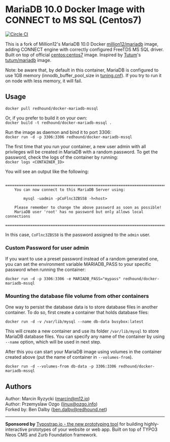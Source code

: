 # MariaDB 10.0 Docker Image with CONNECT to MS SQL (Centos7)
[![Circle CI](https://circleci.com/gh/million12/docker-mariadb.svg?style=svg)](https://circleci.com/gh/million12/docker-mariadb)

This is a fork of Million12's MariaDB 10.0 Docker [million12/mariadb](https://registry.hub.docker.com/u/million12/mariadb/) image, adding CONNECT engine with correctly configured FreeTDS MS SQL driver. Built on top of official [centos:centos7](https://registry.hub.docker.com/_/centos/) image. Inspired by [Tutum](https://github.com/tutumcloud)'s [tutum/mariadb](https://github.com/tutumcloud/tutum-docker-mariadb) image.

Note: be aware that, by default in this container, MariaDB is configured to use 1GB memory (innodb_buffer_pool_size in [tuning.cnf](container-files/etc/my.cnf.d/tuning.cnf)). If you try to run it on node with less memory, it will fail.

## Usage

`docker pull redhound/docker-mariadb-mssql`

Or, if you prefer to build it on your own:  
`docker build -t redhound/docker-mariadb-mssql .`

Run the image as daemon and bind it to port 3306:  
`docker run -d -p 3306:3306 redhound/docker-mariadb-mssql`

The first time that you run your container, a new user admin with all privileges will be created in MariaDB with a random password. To get the password, check the logs of the container by running:  
`docker logs <CONTAINER_ID>`  

You will see an output like the following:

```
	========================================================================
    You can now connect to this MariaDB Server using:

        mysql -uadmin -pCoFlnc3ZBS58 -h<host>

    Please remember to change the above password as soon as possible!       
    MariaDB user 'root' has no password but only allows local connections
    ========================================================================
```  
In this case, `CoFlnc3ZBS58` is the password assigned to the `admin` user.

### Custom Password for user admin 
If you want to use a preset password instead of a random generated one, you can set the environment variable MARIADB_PASS to your specific password when running the container:  

`docker run -d -p 3306:3306 -e MARIADB_PASS="mypass" redhound/docker-mariadb-mssql`

### Mounting the database file volume from other containers
One way to persist the database data is to store database files in another container. To do so, first create a container that holds database files:  

`docker run -d -v /var/lib/mysql --name db-data busybox:latest`  

This will create a new container and use its folder `/var/lib/mysql` to store MariaDB database files. You can specify any name of the container by using `--name` option, which will be used in next step.

After this you can start your MariaDB image using volumes in the container created above (put the name of container in `--volumes-from`).  

`docker run -d --volumes-from db-data -p 3306:3306 redhound/docker-mariadb-mssql`

## Authors

Author: Marcin Ryzycki (<marcin@m12.io>)  
Author: Przemyslaw Ozgo (<linux@ozgo.info>)  
Forked by: Ben Dalby (<ben.dalby@redhound.net>)  

---

**Sponsored by** [Typostrap.io - the new prototyping tool](http://typostrap.io/) for building highly-interactive prototypes of your website or web app. Built on top of TYPO3 Neos CMS and Zurb Foundation framework.
